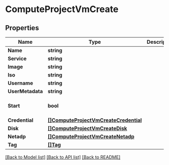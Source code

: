 # ComputeProjectVmCreate

## Properties

Name | Type | Description | Notes
------------ | ------------- | ------------- | -------------
**Name** | **string** |  | 
**Service** | **string** |  | 
**Image** | **string** |  | [optional] 
**Iso** | **string** |  | [optional] 
**Username** | **string** |  | [optional] 
**UserMetadata** | **string** |  | [optional] 
**Start** | **bool** |  | [optional] [default to true]
**Credential** | [**[]ComputeProjectVmCreateCredential**](compute_project_vm_create_credential.md) |  | [optional] 
**Disk** | [**[]ComputeProjectVmCreateDisk**](compute_project_vm_create_disk.md) |  | [optional] 
**Netadp** | [**[]ComputeProjectVmCreateNetadp**](compute_project_vm_create_netadp.md) |  | [optional] 
**Tag** | [**[]Tag**](tag.md) |  | [optional] 

[[Back to Model list]](../README.md#documentation-for-models) [[Back to API list]](../README.md#documentation-for-api-endpoints) [[Back to README]](../README.md)


